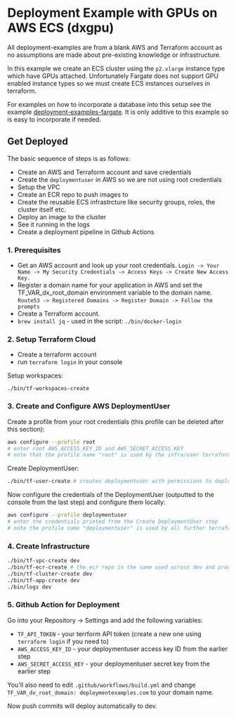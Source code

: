 # Deployment Example with GPUs on AWS ECS (dxgpu)

All deployment-examples are from a blank AWS and Terraform account as no assumptions are made about pre-existing knowledge or infrastructure.

In this example we create an ECS cluster using the `p2.xlarge` instance type which have GPUs attached.
Unfortunately Fargate does not support GPU enabled instance types so we must create ECS instances ourselves in terraform.

For examples on how to incorporate a database into this setup see the example [deployment-examples-fargate](https://github.com/mj1618/deployment-examples-fargate).
It is only additive to this example so is easy to incorporate if needed.

## Get Deployed

The basic sequence of steps is as follows:
- Create an AWS and Terraform account and save credentials
- Create the `deploymentuser` in AWS so we are not using root credentials
- Setup the VPC
- Create an ECR repo to push images to
- Create the reusable ECS infrastrcture like security groups, roles, the cluster itself etc.
- Deploy an image to the cluster
- See it running in the logs
- Create a deployment pipeline in Github Actions

### 1. Prerequisites

- Get an AWS account and look up your root credentials. 
`Login -> Your Name -> My Security Credentials -> Access Keys -> Create New Access Key.`
- Register a domain name for your application in AWS and set the TF_VAR_dx_root_domain environment variable to the domain name. 
`Route53 -> Registered Domains -> Register Domain -> Follow the prompts`
- Create a Terraform account.
- `brew install jq` - used in the script: `./bin/docker-login`

### 2. Setup Terraform Cloud

- Create a terraform account
- run `terraform login` in your console

Setup workspaces:
```
./bin/tf-workspaces-create
```

### 3. Create and Configure AWS DeploymentUser

Create a profile from your root credentials (this profile can be deleted after this section):
```sh
aws configure --profile root
# enter root AWS_ACCESS_KEY_ID and AWS_SECRET_ACCESS_KEY
# note that the profile name "root" is used by the infra/user terraform script
```

Create DeploymentUser:
```sh
./bin/tf-user-create # creates deploymentuser with permissions to deploy
```

Now configure the credentials of the DeploymentUser (outputted to the console from the last step) and configure them locally:
```sh
aws configure --profile deploymentuser
# enter the credentials printed from the Create DeploymentUser step
# note the profile name "deploymentuser" is used by all further terraform scripts
```

### 4. Create Infrastructure

```sh
./bin/tf-vpc-create dev
./bin/tf-ecr-create # the ecr repo is the same used across dev and prod
./bin/tf-cluster-create dev
./bin/tf-app-create dev
./bin/logs dev
```

### 5. Github Action for Deployment

Go into your Repository -> Settings and add the following variables:
- `TF_API_TOKEN` - your terrform API token (create a new one using `terraform login` if you need to)
- `AWS_ACCESS_KEY_ID` - your deploymentuser access key ID from the earlier step
- `AWS_SECRET_ACCESS_KEY` - your deploymentuser secret key from the earlier step

You'll also need to edit `.github/workflows/build.yml` and change `TF_VAR_dx_root_domain: deploymentexamples.com` to your domain name.

Now push commits will deploy automatically to dev.